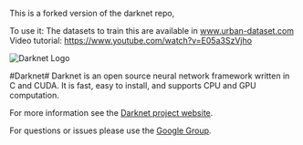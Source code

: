 







This is a forked version of the  darknet repo, 

To use it:
The datasets to train this are available in 
www.urban-dataset.com
Video tutorial:
https://www.youtube.com/watch?v=E05a3SzVjho


![Darknet Logo](http://pjreddie.com/media/files/darknet-black-small.png)

#Darknet#
Darknet is an open source neural network framework written in C and CUDA. It is fast, easy to install, and supports CPU and GPU computation.

For more information see the [Darknet project website](http://pjreddie.com/darknet).

For questions or issues please use the [Google Group](https://groups.google.com/forum/#!forum/darknet).
